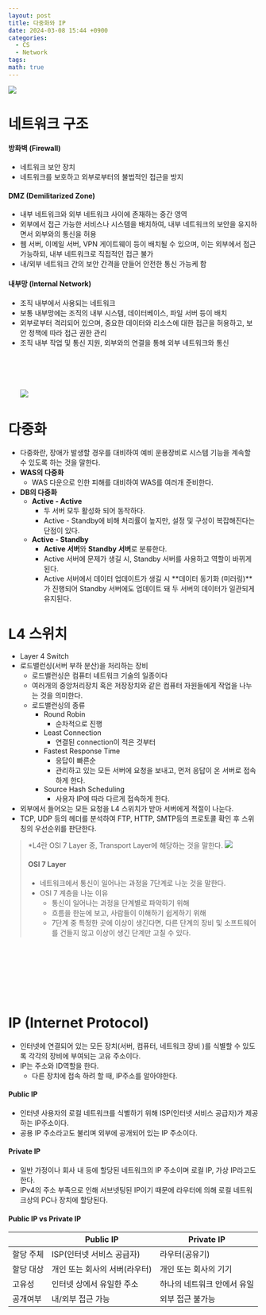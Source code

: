 ```yaml
---
layout: post
title: 다중화와 IP
date: 2024-03-08 15:44 +0900
categories:
  - CS
  - Network
tags: 
math: true
---
```


![](https://i.imgur.com/ALYOUm0.png)

# **네트워크 구조**

#### **방화벽 (Firewall)**
- 네트워크 보안 장치
- 네트워크를 보호하고 외부로부터의 불법적인 접근을 방지

#### **DMZ (Demilitarized Zone)**
- 내부 네트워크와 외부 네트워크 사이에 존재하는 중간 영역
- 외부에서 접근 가능한 서비스나 시스템을 배치하여, 내부 네트워크의 보안을 유지하면서 외부와의 통신을 허용
- 웹 서버, 이메일 서버, VPN 게이트웨이 등이 배치될 수 있으며, 이는 외부에서 접근 가능하되, 내부 네트워크로 직접적인 접근 불가
- 내/외부 네트워크 간의 보안 간격을 만들어 안전한 통신 가능케 함

#### **내부망 (Internal Network)** 
- 조직 내부에서 사용되는 네트워크
- 보통 내부망에는 조직의 내부 시스템, 데이터베이스, 파일 서버 등이 배치
- 외부로부터 격리되어 있으며, 중요한 데이터와 리소스에 대한 접근을 허용하고, 보안 정책에 따라 접근 권한 관리
- 조직 내부 작업 및 통신 지원, 외부와의 연결을 통해 외부 네트워크와 통신
<br/><br/><br/><br/><br/><br/>
![](https://i.imgur.com/tYBZxOe.png)
# **다중화**

- 다중화란, 장애가 발생할 경우를 대비하여 예비 운용장비로 시스템 기능을 계속할 수 있도록 하는 것을 말한다.
 - **WAS의 다중화** 
	- WAS 다운으로 인한 피해를 대비하여 WAS를 여러개 준비한다.
- **DB의 다중화**
	- **Active - Active**
		- 두 서버 모두 활성화 되어 동작하다.
		- Active - Standby에 비해 처리률이 높지만, 설정 및 구성이 복잡해진다는 단점이 있다.
	- **Active - Standby**
		- **Active 서버**와 **Standby 서버**로 분류한다.
		- Active 서버에 문제가 생길 시, Standby 서버를 사용하고 역할이 바뀌게 된다.
		- Active 서버에서 데이터 업데이트가 생길 시 **데이터 동기화 (미러링)**가 진행되어  Standby 서버에도 업데이트 돼 두 서버의 데이터가 일관되게 유지된다.

# **L4 스위치**
- Layer 4 Switch
- 로드밸런싱(서버 부하 분산)을 처리하는 장비
	- 로드밸런싱은 컴퓨터 네트워크 기술의 일종이다
	- 여러개의 중앙처리장치 혹은 저장장치와 같은 컴퓨터 자원들에게 작업을 나누는 것을 의미한다.
	- 로드밸런싱의  종류
		- Round Robin
			- 순차적으로 진행
		- Least Connection
			- 연결된 connection이 적은 것부터
		- Fastest Response Time
			- 응답이 빠른순
			- 관리하고 있는 모든 서버에 요청을 보내고, 먼저 응답이 온 서버로 접속하게 한다.
		- Source Hash Scheduling
			- 사용자 IP에 따라 다르게 접속하게 한다.
- 외부에서 들어오는 모든 요청을 L4 스위치가 받아 서버에게 적절이 나눈다.
- TCP, UDP 등의 헤더를 분석하여 FTP, HTTP, SMTP등의 프로토콜 확인 후 스위칭의 우선순위를 판단한다.



> *L4란 OSI 7 Layer 중, Transport Layer에 해당하는 것을 말한다.
![](https://i.imgur.com/JoK6XG5.png)
>#### OSI 7 Layer
>- 네트워크에서 통신이 일어나는 과정을 7단계로 나눈 것을 말한다.
>- OSI 7 계층을 나눈 이유
>	- 통신이 일어나는 과정을 단계별로 파악하기 위해
>	- 흐름을 한눈에 보고, 사람들이 이해하기 쉽게하기 위해
>	- 7단계 중 특정한 곳에 이상이 생긴다면, 다른 단계의 장비 및 소프트웨어를 건들지 않고 이상이 생긴 단계만 고칠 수 있다.

<br/><br/><br/><br/><br/><br/>

# **IP (Internet Protocol)**
- 인터넷에 연결되어 있는 모든 장치(서버, 컴퓨터, 네트워크 장비 )를 식별할 수 있도록 각각의 장비에 부여되는 고유 주소이다.
- IP는 주소와 ID역할을 한다.
	- 다른 장치에 접속 하려 할 때, IP주소를 알아야한다.

#### **Public IP**
- 인터넷 사용자의 로컬 네트워크를 식별하기 위해 ISP(인터넷 서비스 공급자)가 제공하는 IP주소이다.
- 공용 IP 주소라고도 불리며 외부에 공개되어 있는 IP 주소이다.

#### **Private IP**
- 일반 가정이나 회사 내 등에 할당된 네트워크의 IP 주소이며 로컬 IP, 가상 IP라고도 한다.
- IPv4의 주소 부족으로 인해 서브넷팅된 IP이기 때문에 라우터에 의해 로컬 네트워크상의 PC나 장치에 할당된다.

#### **Public IP vs Private IP**

|       | Public IP         | Private IP      |
| ----- | ----------------- | --------------- |
| 할당 주체 | ISP(인터넷 서비스 공급자)  | 라우터(공유기)        |
| 할당 대상 | 개인 또는 회사의 서버(라우터) | 개인 또는 회사의 기기    |
| 고유성   | 인터넷 상에서 유일한 주소    | 하나의 네트워크 안에서 유일 |
| 공개여부  | 내/외부 접근 가능        | 외부 접근 불가능       |
